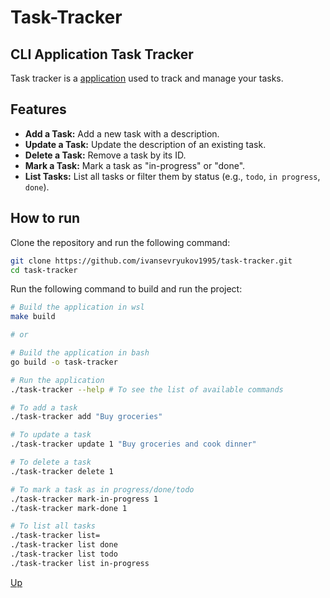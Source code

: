 # Task-Tracker

<a id='anchor'></a>
## CLI Application Task Tracker
Task tracker is a [application](https://roadmap.sh/projects/task-tracker) used to track and manage your tasks.

## Features

- **Add a Task:** Add a new task with a description.
- **Update a Task:** Update the description of an existing task.
- **Delete a Task:** Remove a task by its ID.
- **Mark a Task:** Mark a task as "in-progress" or "done".
- **List Tasks:** List all tasks or filter them by status (e.g., `todo`, `in progress`, `done`).

## How to run

Clone the repository and run the following command:

```bash
git clone https://github.com/ivansevryukov1995/task-tracker.git
cd task-tracker
```

Run the following command to build and run the project:

```bash
# Build the application in wsl
make build

# or

# Build the application in bash
go build -o task-tracker

# Run the application
./task-tracker --help # To see the list of available commands

# To add a task
./task-tracker add "Buy groceries"

# To update a task
./task-tracker update 1 "Buy groceries and cook dinner"

# To delete a task
./task-tracker delete 1

# To mark a task as in progress/done/todo
./task-tracker mark-in-progress 1
./task-tracker mark-done 1

# To list all tasks
./task-tracker list= 
./task-tracker list done
./task-tracker list todo
./task-tracker list in-progress
```

[Up](#anchor)
